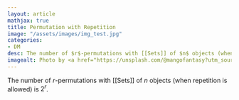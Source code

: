 ```yaml
---
layout: article
mathjax: true
title: Permutation with Repetition
image: "/assets/images/img_test.jpg"
categories:
- DM
desc: The number of $r$-permutations with [[Sets]] of $n$ objects (when repetition is allowed) is $2^r$. 
imagealt: Photo by <a href="https://unsplash.com/@mangofantasy?utm_source=unsplash&utm_medium=referral&utm_content=creditCopyText">Tim Johnson</a> on <a href="https://unsplash.com/s/photos/logic?utm_source=unsplash&utm_medium=referral&utm_content=creditCopyText">Unsplash</a>
---
```

The number of $r$-permutations with [[Sets]] of $n$ objects (when repetition is allowed) is $2^r$.